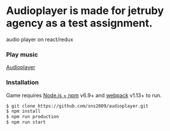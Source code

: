 # Audioplayer is made for jetruby agency as a test assignment.
audio player on react/redux

### Play music
[Audioplayer](http://audioplayer.zzz.com.ua/)
### Installation

Game requires [Node.js + npm](https://nodejs.org/) v6.9+ and [webpack](https://webpack.github.io/) v1.13+ to run.

```sh
$ git clone https://github.com/sns2009/audioplayer.git
$ npm install
$ npm run production
$ npm run start
```